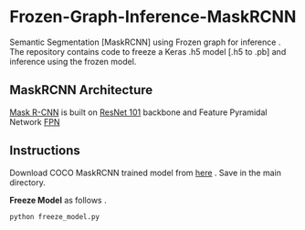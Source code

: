 # Frozen-Graph-Inference-MaskRCNN
Semantic Segmentation [MaskRCNN] using Frozen graph for inference . The repository contains code to freeze a Keras .h5 model [.h5 to .pb] and inference using the frozen model.
## MaskRCNN Architecture
[Mask R-CNN](https://arxiv.org/abs/1703.06870) is built on [ResNet 101](https://arxiv.org/abs/1512.03385) backbone and Feature Pyramidal Network [FPN](https://arxiv.org/abs/1612.03144) 

## Instructions

Download COCO MaskRCNN trained model from [here](https://github.com/matterport/Mask_RCNN/releases) . Save in the main directory.

**Freeze Model** as follows . 
```
python freeze_model.py
```

